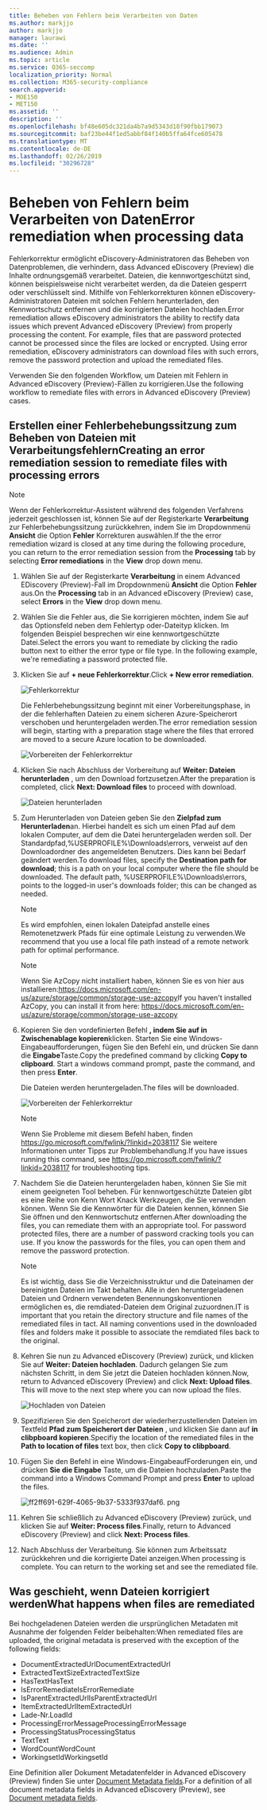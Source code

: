 ```yaml
---
title: Beheben von Fehlern beim Verarbeiten von Daten
ms.author: markjjo
author: markjjo
manager: laurawi
ms.date: ''
ms.audience: Admin
ms.topic: article
ms.service: O365-seccomp
localization_priority: Normal
ms.collection: M365-security-compliance
search.appverid:
- MOE150
- MET150
ms.assetid: ''
description: ''
ms.openlocfilehash: bf48e605dc321da4b7a9d5343d18f90fbb179073
ms.sourcegitcommit: baf23be44f1ed5abbf84f140b5ffa64fce605478
ms.translationtype: MT
ms.contentlocale: de-DE
ms.lasthandoff: 02/26/2019
ms.locfileid: "30296728"
---
```

# <a name="error-remediation-when-processing-data"></a><span data-ttu-id="e5046-102">Beheben von Fehlern beim Verarbeiten von Daten</span><span class="sxs-lookup"><span data-stu-id="e5046-102">Error remediation when processing data</span></span>

<span data-ttu-id="e5046-p101">Fehlerkorrektur ermöglicht eDiscovery-Administratoren das Beheben von Datenproblemen, die verhindern, dass Advanced eDiscovery (Preview) die Inhalte ordnungsgemäß verarbeitet. Dateien, die kennwortgeschützt sind, können beispielsweise nicht verarbeitet werden, da die Dateien gesperrt oder verschlüsselt sind. Mithilfe von Fehlerkorrekturen können eDiscovery-Administratoren Dateien mit solchen Fehlern herunterladen, den Kennwortschutz entfernen und die korrigierten Dateien hochladen.</span><span class="sxs-lookup"><span data-stu-id="e5046-p101">Error remediation allows eDiscovery administrators the ability to rectify data issues which prevent Advanced eDiscovery (Preview) from properly processing the content. For example, files that are password protected cannot be processed since the files are locked or encrypted. Using error remediation, eDiscovery administrators can download files with such errors, remove the password protection and upload the remediated files.</span></span>

<span data-ttu-id="e5046-106">Verwenden Sie den folgenden Workflow, um Dateien mit Fehlern in Advanced eDiscovery (Preview)-Fällen zu korrigieren.</span><span class="sxs-lookup"><span data-stu-id="e5046-106">Use the following workflow to remediate files with errors in Advanced eDiscovery (Preview) cases.</span></span>

## <a name="creating-an-error-remediation-session-to-remediate-files-with-processing-errors"></a><span data-ttu-id="e5046-107">Erstellen einer Fehlerbehebungssitzung zum Beheben von Dateien mit Verarbeitungsfehlern</span><span class="sxs-lookup"><span data-stu-id="e5046-107">Creating an error remediation session to remediate files with processing errors</span></span>

>[!NOTE]
><span data-ttu-id="e5046-108">Wenn der Fehlerkorrektur-Assistent während des folgenden Verfahrens jederzeit geschlossen ist, können Sie auf der Registerkarte **Verarbeitung** zur Fehlerbehebungssitzung zurückkehren, indem Sie im Dropdownmenü **Ansicht** die Option **Fehler** Korrekturen auswählen.</span><span class="sxs-lookup"><span data-stu-id="e5046-108">If the the error remediation wizard is closed at any time during the following procedure, you can return to the error remediation session from the **Processing** tab by selecting **Error remediations** in the **View** drop down menu.</span></span>

1. <span data-ttu-id="e5046-109">Wählen Sie auf der Registerkarte **Verarbeitung** in einem Advanced EDiscovery (Preview)-Fall im Dropdownmenü **Ansicht** die Option **Fehler** aus.</span><span class="sxs-lookup"><span data-stu-id="e5046-109">On the **Processing** tab in an Advanced eDiscovery (Preview) case, select **Errors** in the **View** drop down menu.</span></span>

2. <span data-ttu-id="e5046-p102">Wählen Sie die Fehler aus, die Sie korrigieren möchten, indem Sie auf das Optionsfeld neben dem Fehlertyp oder-Dateityp klicken.  Im folgenden Beispiel besprechen wir eine kennwortgeschützte Datei.</span><span class="sxs-lookup"><span data-stu-id="e5046-p102">Select the errors you want to remediate by clicking the radio button next to either the error type or file type.  In the following example, we're remediating a password protected file.</span></span>

3. <span data-ttu-id="e5046-112">Klicken Sie auf **+ neue Fehlerkorrektur**.</span><span class="sxs-lookup"><span data-stu-id="e5046-112">Click **+ New error remediation**.</span></span>

    ![Fehlerkorrektur](../media/8c2faf1a-834b-44fc-b418-6a18aed8b81a.png)

    <span data-ttu-id="e5046-114">Die Fehlerbehebungssitzung beginnt mit einer Vorbereitungsphase, in der die fehlerhaften Dateien zu einem sicheren Azure-Speicherort verschoben und heruntergeladen werden.</span><span class="sxs-lookup"><span data-stu-id="e5046-114">The error remediation session will begin, starting with a preparation stage where the files that errored are moved to a secure Azure location to be downloaded.</span></span>

    ![Vorbereiten der Fehlerkorrektur](../media/390572ec-7012-47c4-a6b6-4cbb5649e8a8.png)

4. <span data-ttu-id="e5046-116">Klicken Sie nach Abschluss der Vorbereitung auf **Weiter: Dateien herunterladen** , um den Download fortzusetzen.</span><span class="sxs-lookup"><span data-stu-id="e5046-116">After the preparation is completed, click **Next: Download files** to proceed with download.</span></span>

    ![Dateien herunterladen](../media/6ac04b09-8e13-414a-9e24-7c75ba586363.png)

5. <span data-ttu-id="e5046-p103">Zum Herunterladen von Dateien geben Sie den **Zielpfad zum Herunterladen**an. Hierbei handelt es sich um einen Pfad auf dem lokalen Computer, auf dem die Datei heruntergeladen werden soll.  Der Standardpfad,%USERPROFILE%\Downloads\errors, verweist auf den Downloadordner des angemeldeten Benutzers. Dies kann bei Bedarf geändert werden.</span><span class="sxs-lookup"><span data-stu-id="e5046-p103">To download files, specify the **Destination path for download**; this is a path on your local computer where the file should be downloaded.  The default path, %USERPROFILE%\Downloads\errors, points to the logged-in user's downloads folder; this can be changed as needed.</span></span>

    >[!NOTE]
    ><span data-ttu-id="e5046-120">Es wird empfohlen, einen lokalen Dateipfad anstelle eines Remotenetzwerk Pfads für eine optimale Leistung zu verwenden.</span><span class="sxs-lookup"><span data-stu-id="e5046-120">We recommend that you use a local file path instead of a remote network path for optimal performance.</span></span>

    > [!NOTE]
    > <span data-ttu-id="e5046-121">Wenn Sie AzCopy nicht installiert haben, können Sie es von hier aus installieren:https://docs.microsoft.com/en-us/azure/storage/common/storage-use-azcopy</span><span class="sxs-lookup"><span data-stu-id="e5046-121">If you haven't installed AzCopy, you can install it from here: https://docs.microsoft.com/en-us/azure/storage/common/storage-use-azcopy</span></span>

6. <span data-ttu-id="e5046-p104">Kopieren Sie den vordefinierten Befehl **, indem Sie auf in Zwischenablage kopieren**klicken. Starten Sie eine Windows-Eingabeaufforderungen, fügen Sie den Befehl ein, und drücken Sie dann die **Eingabe**Taste.</span><span class="sxs-lookup"><span data-stu-id="e5046-p104">Copy the predefined command by clicking **Copy to clipboard**. Start a windows command prompt, paste the command, and then press **Enter**.</span></span>  

    <span data-ttu-id="e5046-124">Die Dateien werden heruntergeladen.</span><span class="sxs-lookup"><span data-stu-id="e5046-124">The files will be downloaded.</span></span>

    ![Vorbereiten der Fehlerkorrektur](../media/f364ab4d-31c5-4375-b69f-650f694a2f69.png)

     > [!NOTE]
     > <span data-ttu-id="e5046-126">Wenn Sie Probleme mit diesem Befehl haben, finden https://go.microsoft.com/fwlink/?linkid=2038117 Sie weitere Informationen unter Tipps zur Problembehandlung.</span><span class="sxs-lookup"><span data-stu-id="e5046-126">If you have issues running this command, see https://go.microsoft.com/fwlink/?linkid=2038117 for troubleshooting tips.</span></span>

7. <span data-ttu-id="e5046-p105">Nachdem Sie die Dateien heruntergeladen haben, können Sie Sie mit einem geeigneten Tool beheben. Für kennwortgeschützte Dateien gibt es eine Reihe von Kenn Wort Knack Werkzeugen, die Sie verwenden können. Wenn Sie die Kennwörter für die Dateien kennen, können Sie Sie öffnen und den Kennwortschutz entfernen.</span><span class="sxs-lookup"><span data-stu-id="e5046-p105">After downloading the files, you can remediate them with an appropriate tool. For password protected files, there are a number of password cracking tools you can use. If you know the passwords for the files, you can open them and remove the password protection.</span></span>
    > [!NOTE]
    > <span data-ttu-id="e5046-p106">Es ist wichtig, dass Sie die Verzeichnisstruktur und die Dateinamen der bereinigten Dateien im Takt behalten.  Alle in den heruntergeladenen Dateien und Ordnern verwendeten Benennungskonventionen ermöglichen es, die remdiated-Dateien dem Original zuzuordnen.</span><span class="sxs-lookup"><span data-stu-id="e5046-p106">IT is important that you retain the directory structure and file names of the remediated files in tact.  All naming conventions used in the downloaded files and folders make it possible to associate the remdiated files back to the original.</span></span>

8. <span data-ttu-id="e5046-p107">Kehren Sie nun zu Advanced eDiscovery (Preview) zurück, und klicken Sie auf **Weiter: Dateien hochladen**.  Dadurch gelangen Sie zum nächsten Schritt, in dem Sie jetzt die Dateien hochladen können.</span><span class="sxs-lookup"><span data-stu-id="e5046-p107">Now, return to Advanced eDiscovery (Preview) and click **Next: Upload files**.  This will move to the next step where you can now upload the files.</span></span>

    ![Hochladen von Dateien](../media/af3d8617-1bab-4ecd-8de0-22e53acba240.png)

9. <span data-ttu-id="e5046-135">Spezifizieren Sie den Speicherort der wiederherzustellenden Dateien im Textfeld **Pfad zum Speicherort der Dateien** , und klicken Sie dann auf **in clibpboard kopieren**.</span><span class="sxs-lookup"><span data-stu-id="e5046-135">Specifiy the location of the remediated files in the **Path to location of files** text box, then click **Copy to clibpboard**.</span></span>

10. <span data-ttu-id="e5046-136">Fügen Sie den Befehl in eine Windows-EingabeaufForderungen ein, und drücken **Sie die Eingabe** Taste, um die Dateien hochzuladen.</span><span class="sxs-lookup"><span data-stu-id="e5046-136">Paste the command into a Windows Command Prompt and press **Enter** to upload the files.</span></span>

    ![ff2ff691-629f-4065-9b37-5333f937daf6. png](../media/ff2ff691-629f-4065-9b37-5333f937daf6.png)

11. <span data-ttu-id="e5046-138">Kehren Sie schließlich zu Advanced eDiscovery (Preview) zurück, und klicken Sie auf **Weiter: Process files**.</span><span class="sxs-lookup"><span data-stu-id="e5046-138">Finally, return to Advanced eDiscovery (Preview) and click **Next: Process files**.</span></span>

12. <span data-ttu-id="e5046-p108">Nach Abschluss der Verarbeitung.  Sie können zum Arbeitssatz zurückkehren und die korrigierte Datei anzeigen.</span><span class="sxs-lookup"><span data-stu-id="e5046-p108">When processing is complete.  You can return to the working set and see the remediated file.</span></span>

## <a name="what-happens-when-files-are-remediated"></a><span data-ttu-id="e5046-141">Was geschieht, wenn Dateien korrigiert werden</span><span class="sxs-lookup"><span data-stu-id="e5046-141">What happens when files are remediated</span></span>

<span data-ttu-id="e5046-142">Bei hochgeladenen Dateien werden die ursprünglichen Metadaten mit Ausnahme der folgenden Felder beibehalten:</span><span class="sxs-lookup"><span data-stu-id="e5046-142">When remediated files are uploaded, the original metadata is preserved with the exception of the following fields:</span></span> 

- <span data-ttu-id="e5046-143">DocumentExtractedUrl</span><span class="sxs-lookup"><span data-stu-id="e5046-143">DocumentExtractedUrl</span></span>
- <span data-ttu-id="e5046-144">ExtractedTextSize</span><span class="sxs-lookup"><span data-stu-id="e5046-144">ExtractedTextSize</span></span>
- <span data-ttu-id="e5046-145">HasText</span><span class="sxs-lookup"><span data-stu-id="e5046-145">HasText</span></span>
- <span data-ttu-id="e5046-146">IsErrorRemediate</span><span class="sxs-lookup"><span data-stu-id="e5046-146">IsErrorRemediate</span></span>
- <span data-ttu-id="e5046-147">IsParentExtractedUrl</span><span class="sxs-lookup"><span data-stu-id="e5046-147">IsParentExtractedUrl</span></span>
- <span data-ttu-id="e5046-148">ItemExtractedUrl</span><span class="sxs-lookup"><span data-stu-id="e5046-148">ItemExtractedUrl</span></span>
- <span data-ttu-id="e5046-149">Lade-Nr.</span><span class="sxs-lookup"><span data-stu-id="e5046-149">LoadId</span></span>
- <span data-ttu-id="e5046-150">ProcessingErrorMessage</span><span class="sxs-lookup"><span data-stu-id="e5046-150">ProcessingErrorMessage</span></span>
- <span data-ttu-id="e5046-151">ProcessingStatus</span><span class="sxs-lookup"><span data-stu-id="e5046-151">ProcessingStatus</span></span>
- <span data-ttu-id="e5046-152">Text</span><span class="sxs-lookup"><span data-stu-id="e5046-152">Text</span></span>
- <span data-ttu-id="e5046-153">WordCount</span><span class="sxs-lookup"><span data-stu-id="e5046-153">WordCount</span></span>
- <span data-ttu-id="e5046-154">WorkingsetId</span><span class="sxs-lookup"><span data-stu-id="e5046-154">WorkingsetId</span></span>

<span data-ttu-id="e5046-155">Eine Definition aller Dokument Metadatenfelder in Advanced eDiscovery (Preview) finden Sie unter [Document Metadata fields](document-metadata-fields.md).</span><span class="sxs-lookup"><span data-stu-id="e5046-155">For a definition of all document metadata fields in Advanced eDiscovery (Preview), see [Document metadata fields](document-metadata-fields.md).</span></span>